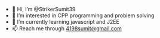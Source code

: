 - 👋 Hi, I’m @StrikerSumit39
- 👀 I’m interested in CPP programming and problem solving
- 🌱 I’m currently learning javascript and J2EE
- 📫 Reach me through 4198sumit@gmail.com 

<!---
StrikerSumit39/StrikerSumit39 is a ✨ special ✨ repository because its `README.md` (this file) appears on your GitHub profile.
You can click the Preview link to take a look at your changes.
--->
